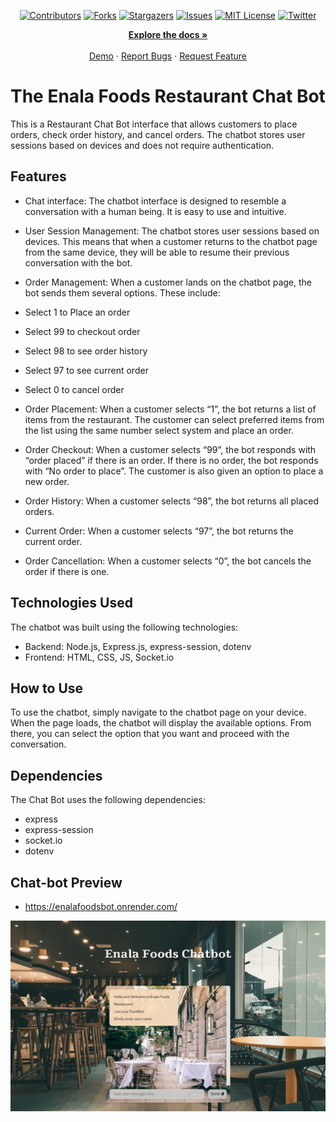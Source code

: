 <a name="readme-top"></a>

<!-- Project Shields -->
<div align="center">
  
  [![Contributors][contributors-shield]][contributors-url]
  [![Forks][forks-shield]][forks-url]
  [![Stargazers][stars-shield]][stars-url]
  [![Issues][issues-shield]][issues-url]
  [![MIT License][license-shield]][license-url]
  [![Twitter][twitter-shield]][twitter-url]
  
</div>


<div>
  <p align="center">
    <a href="https://github.com/LegionImmanuel/Enala-Foods-Chatbot#readme"><strong>Explore the docs »</strong></a>
    <br />
    <br />
    <a href="https://enalafoodsbot.onrender.com/">Demo</a>
    ·
    <a href="https://github.com/LegionImmanuel/Enala-Foods-Chatbot/issues">Report Bugs</a>
    ·
    <a href="https://github.com/LegionImmanuel/Enala-Foods-Chatbot/issues">Request Feature</a>
  </p>
</div>

# The Enala Foods Restaurant Chat Bot 
This is a Restaurant Chat Bot interface that allows customers to place orders, check order history, and cancel orders. The chatbot stores user sessions based on devices and does not require authentication.

## Features
 * Chat interface: The chatbot interface is designed to resemble a conversation with a human being. It is easy to use and intuitive.

 * User Session Management: The chatbot stores user sessions based on devices. This means that when a customer returns to the chatbot page from the same device, they will be able to resume their previous conversation with the bot.

 * Order Management: When a customer lands on the chatbot page, the bot sends them several options. These include:

 * Select 1 to Place an order
 * Select 99 to checkout order
 * Select 98 to see order history
 * Select 97 to see current order
 * Select 0 to cancel order

 * Order Placement: When a customer selects “1”, the bot returns a list of items from the restaurant. The customer can select preferred items from the list using the same number select system and place an order.
 * Order Checkout: When a customer selects “99”, the bot responds with “order placed” if there is an order. If there is no order, the bot responds with “No order to place”. The customer is also given an option to place a new order.
 * Order History: When a customer selects “98”, the bot returns all placed orders.
 * Current Order: When a customer selects “97”, the bot returns the current order.
 * Order Cancellation: When a customer selects “0”, the bot cancels the order if there is one.

## Technologies Used
The chatbot was built using the following technologies:
 
 * Backend: Node.js, Express.js, express-session, dotenv
 * Frontend: HTML, CSS, JS, Socket.io


## How to Use
To use the chatbot, simply navigate to the chatbot page on your device. When the page loads, the chatbot will display the available options. From there, you can select the option that you want and proceed with the conversation.



## Dependencies
The Chat Bot uses the following dependencies:

* express
* express-session
* socket.io
* dotenv



## Chat-bot Preview
* https://enalafoodsbot.onrender.com/
<img alt="site-preview" src="/img/desktop-preview.jpg">



<!-- Markdown Links & Images -->

[contributors-shield]: https://img.shields.io/github/contributors/LegionImmanuel/Enala-Foods-Chatbot.svg?style=for-the-badge
[contributors-url]: https://github.com/LegionImmanuel/Enala-Foods-Chatbot/graphs/contributors
[forks-shield]: https://img.shields.io/github/forks/LegionImmanuel/Enala-Foods-Chatbot.svg?style=for-the-badge
[forks-url]: https://github.com/LegionImmanuel/Enala-Foods-Chatbot/network/members
[stars-shield]: https://img.shields.io/github/stars/LegionImmanuel/Enala-Foods-Chatbot.svg?style=for-the-badge
[stars-url]: https://github.com/LegionImmanuel/Enala-Foods-Chatbot/stargazers
[issues-shield]: https://img.shields.io/github/issues/LegionImmanuel/Enala-Foods-Chatbot.svg?style=for-the-badge
[issues-url]: https://github.com/LegionImmanuel/Enala-Foods-Chatbot/issues
[license-shield]: https://img.shields.io/github/license/LegionImmanuel/Enala-Foods-Chatbot.svg?style=for-the-badge
[license-url]: https://github.com/LegionImmanuel/Enala-Foods-Chatbot/main/LICENSE.md
[twitter-shield]: https://img.shields.io/badge/-@ekwuaziemmanuel-1ca0f1?style=for-the-badge&logo=twitter&logoColor=white&link=https://twitter.com/ekwuaziemmanuel
[twitter-url]: https://twitter.com/ekwuaziemmanuel
